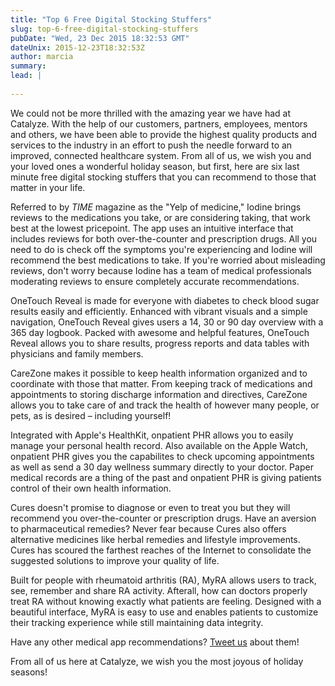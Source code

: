 ```yaml
---
title: "Top 6 Free Digital Stocking Stuffers"
slug: top-6-free-digital-stocking-stuffers
pubDate: "Wed, 23 Dec 2015 18:32:53 GMT"
dateUnix: 2015-12-23T18:32:53Z
author: marcia
summary: 
lead: |
    
---
```

We could not be more thrilled with the amazing year we have had at Catalyze. With the help of our customers, partners, employees, mentors and others, we have been able to provide the highest quality products and services to the industry in an effort to push the needle forward to an improved, connected healthcare system. From all of us, we wish you and your loved ones a wonderful holiday season, but first, here are six last minute free digital stocking stuffers that you can recommend to those that matter in your life. 

Referred to by _TIME_ magazine as the "Yelp of medicine," Iodine brings reviews to the medications you take, or are considering taking, that work best at the lowest pricepoint. The app uses an intuitive interface that includes reviews for both over-the-counter and prescription drugs. All you need to do is check off the symptoms you're experiencing and Iodine will recommend the best medications to take. If you're worried about misleading reviews, don't worry because Iodine has a team of medical professionals moderating reviews to ensure completely accurate recommendations. 

OneTouch Reveal is made for everyone with diabetes to check blood sugar results easily and efficiently. Enhanced with vibrant visuals and a simple navigation, OneTouch Reveal gives users a 14, 30 or 90 day overview with a 365 day logbook. Packed with awesome and helpful features, OneTouch Reveal allows you to share results, progress reports and data tables with physicians and family members.

CareZone makes it possible to keep health information organized and to coordinate with those that matter. From keeping track of medications and appointments to storing discharge information and directives, CareZone allows you to take care of and track the health of however many people, or pets, as is desired – including yourself!

Integrated with Apple's HealthKit, onpatient PHR allows you to easily manage your personal health record. Also available on the Apple Watch, onpatient PHR gives you the capabilites to check upcoming appointments as well as send a 30 day wellness summary directly to your doctor. Paper medical records are a thing of the past and onpatient PHR is giving patients control of their own health information.

Cures doesn't promise to diagnose or even to treat you but they will recommend you over-the-counter or prescription drugs. Have an aversion to pharmaceutical remedies? Never fear because Cures also offers alternative medicines like herbal remedies and lifestyle improvements. Cures has scoured the farthest reaches of the Internet to consolidate the suggested solutions to improve your quality of life.

Built for people with rheumatoid arthritis (RA), MyRA allows users to track, see, remember and share RA activity. Afterall, how can doctors properly treat RA without knowing exactly what patients are feeling. Designed with a beautiful interface, MyRA is easy to use and enables patients to customize their tracking experience while still maintaining data integrity. 

Have any other medical app recommendations? [Tweet us][1] about them! 

From all of us here at Catalyze, we wish you the most joyous of holiday seasons!

[1]: https://twitter.com/catalyzeio
